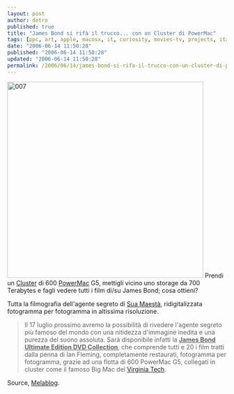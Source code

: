 ```yaml
---
layout: post
author: detro
published: true
title: "James Bond si rifà il trucco... con un Cluster di PowerMac"
tags: [ppc, art, apple, macosx, it, curiosity, movies-tv, projects, italian]
date: "2006-06-14 11:50:28"
published: "2006-06-14 11:50:28"
updated: "2006-06-14 11:50:28"
permalink: /2006/06/14/james-bond-si-rifa-il-trucco-con-un-cluster-di-powermac/
---
```


<img src="http://upload.wikimedia.org/wikipedia/commons/7/7b/744px-007.png" alt="007" width="450" />
Prendi un <a href="http://en.wikipedia.org/wiki/Cluster">Cluster</a> di 600 <a href="http://www.apple.com/powermac/">PowerMac</a> G5, mettigli vicino uno storage da 700 Terabytes e fagli vedere tutti i film di/su James Bond; cosa ottieni?

Tutta la filmografia dell'agente segreto di <a href="http://www.royal.gov.uk/">Sua Maestà</a>, ridigitalizzata fotogramma per fotogramma in altissima risoluzione.

<blockquote>Il 17 luglio prossimo avremo la possibilità di rivedere l'agente segreto più famoso del mondo con una nitidezza d'immagine inedita e una purezza del suono assoluta.
Sarà disponibile infatti la <ins datetime="2006-06-14T10:43:55+00:00"><strong>James Bond Ultimate Edition DVD Collection</strong></ins>, che comprende tutti e 20 i film tratti dalla penna di Ian Fleming, completamente restaurati, fotogramma per fotogramma, grazie ad una flotta di 600 PowerMac G5, collegati in cluster come il famoso Big Mac del <a href="http://www.tcf.vt.edu/systemX.html">Virginia Tech</a>.</blockquote>

Source, <a href="http://www.melablog.it/post/1957/james-bond-come-non-lo-avete-mai-visto">Melablog</a>.


